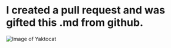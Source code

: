 # I created a pull request and was gifted this .md from github.
![Image of Yaktocat](https://octodex.github.com/images/yaktocat.png)
